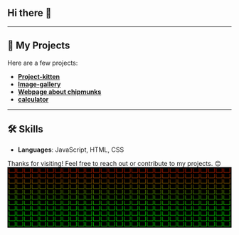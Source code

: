 ## Hi there 👋
---
## 🚀 My Projects
Here are a few projects:
- **[Project-kitten](https://kostassliazas.github.io/project-k)**     
- **[Image-gallery](https://kostassliazas.github.io/gallery/)**  
- **[Webpage about chipmunks](https://kostassliazas.github.io/burundukas/)**  
- **[calculator](https://kostassliazas.github.io/calculator/)**
---
## 🛠️ Skills
- **Languages**: JavaScript, HTML, CSS
  
Thanks for visiting! Feel free to reach out or contribute to my projects. 😊
![wi-fi](battery.svg)
